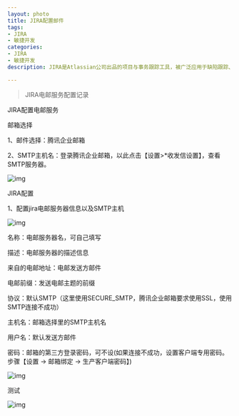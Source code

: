 ```yaml
---
layout: photo
title: JIRA配置邮件
tags:
- JIRA
- 敏捷开发
categories: 
- JIRA
- 敏捷开发
description: JIRA是Atlassian公司出品的项目与事务跟踪工具，被广泛应用于缺陷跟踪、客户服务、需求收集、流程审批、任务跟踪、项目跟踪和敏捷管理等工作领域。

---
```


> JIRA电邮服务配置记录
>

<!-- more -->

JIRA配置电邮服务

邮箱选择

1、邮件选择：腾讯企业邮箱

2、SMTP主机名：登录腾讯企业邮箱，以此点击【设置>*收发信设置】，查看SMTP服务器。 

![img](https://huangzhanguo.github.io/assets/img/jira_set_mailserver/20190826160340.png)

JIRA配置

1、配置jira电邮服务器信息以及SMTP主机

![img](https://huangzhanguo.github.io/assets/img/jira_set_mailserver/20190826160748.png)

名称：电邮服务器名，可自己填写 

描述：电邮服务器的描述信息 

来自的电邮地址：电邮发送方邮件 

电邮前缀：发送电邮主题的前缀

协议：默认SMTP（这里使用SECURE_SMTP，腾讯企业邮箱要求使用SSL，使用SMTP连接不成功）

 主机名：邮箱选择里的SMTP主机名 

用户名：默认发送方邮件 

密码：邮箱的第三方登录密码，可不设(如果连接不成功，设置客户端专用密码。步骤【设置 -> 邮箱绑定 -> 生产客户端密码】)

![img](https://huangzhanguo.github.io/assets/img/jira_set_mailserver/20190826161635.png)

测试

![img](https://huangzhanguo.github.io/assets/img/jira_set_mailserver/20190826161345.png)